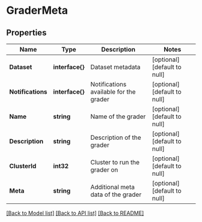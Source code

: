 # GraderMeta

## Properties
Name | Type | Description | Notes
------------ | ------------- | ------------- | -------------
**Dataset** | **interface{}** | Dataset metadata | [optional] [default to null]
**Notifications** | **interface{}** | Notifications available for the grader | [optional] [default to null]
**Name** | **string** | Name of the grader | [optional] [default to null]
**Description** | **string** | Description of the grader | [optional] [default to null]
**ClusterId** | **int32** | Cluster to run the grader on | [optional] [default to null]
**Meta** | **string** | Additional meta data of the grader | [optional] [default to null]

[[Back to Model list]](../README.md#documentation-for-models) [[Back to API list]](../README.md#documentation-for-api-endpoints) [[Back to README]](../README.md)


